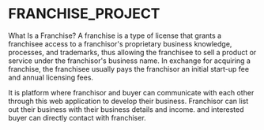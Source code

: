 # FRANCHISE_PROJECT
What Is a Franchise?
A franchise is a type of license that grants a franchisee access to a franchisor's proprietary business knowledge, processes, and trademarks, thus allowing the franchisee to sell a product or service under the franchisor's business name. In exchange for acquiring a franchise, the franchisee usually pays the franchisor an initial start-up fee and annual licensing fees.


It is platform where franchisor and buyer can communicate with each other through this web application to develop their business. Franchisor can list out their business with their business details and income. and interested buyer can directly contact with franchiser.  
